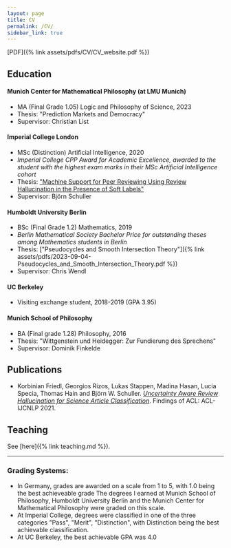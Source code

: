 ```yaml
---
layout: page
title: CV
permalink: /CV/
sidebar_link: true
---
```

[PDF]({% link assets/pdfs/CV/CV_website.pdf %})

## Education
#### Munich Center for Mathematical Philosophy (at LMU Munich)
- MA (Final Grade 1.05) Logic and Philosophy of Science, 2023
- Thesis: "Prediction Markets and Democracy"
- Supervisor: Christian List

#### Imperial College London
- MSc (Distinction) Artificial Intelligence, 2020
- *Imperial College CPP Award for Academic Excellence, awarded to the student with the highest exam marks in their MSc Artificial Intelligence cohort*
- Thesis: ["Machine Support for Peer Reviewing Using Review Hallucination in the Presence of Soft Labels"](https://aclanthology.org/2021.findings-acl.443/)
- Supervisor: Björn Schuller

#### Humboldt University Berlin
- BSc (Final Grade 1.2) Mathematics, 2019
- *Berlin Mathematical Society Bachelor Price for outstanding theses among Mathematics students in Berlin*
- Thesis: ["Pseudocycles and Smooth Intersection Theory"]({% link assets/pdfs/2023-09-04-Pseudocycles_and_Smooth_Intersection_Theory.pdf %})
- Supervisor: Chris Wendl

#### UC Berkeley
- Visiting exchange student, 2018-2019 (GPA 3.95)

#### Munich School of Philosophy
- BA (Final grade 1.28) Philosophy, 2016
- Thesis: "Wittgenstein und Heidegger: Zur Fundierung des Sprechens"
- Supervisor: Dominik Finkelde

## Publications
-  Korbinian Friedl, Georgios Rizos, Lukas Stappen, Madina Hasan, Lucia Specia, Thomas Hain and Björn W. Schuller. [*Uncertainty Aware Review Hallucination for Science Article Classification*](https://aclanthology.org/2021.findings-acl.443/). Findings of ACL: ACL-IJCNLP 2021.

## Teaching
See [here]({% link teaching.md %}).


---

### Grading Systems:
- In Germany, grades are awarded on a scale from 1 to 5, with 1.0 being the best
achieveable grade The degrees I earned at Munich School of Philosophy, Humboldt University Berlin and the Munich Center for Mathematical Philosophy were graded on this scale.
- At Imperial College, degrees were classified in one of the three categories "Pass", "Merit", "Distinction", with Distinction being the best achievable classification.
- At UC Berkeley, the best achievable GPA was 4.0

<!-- <object data="CV_website.pdf" width="100%" height="1000" type='application/pdf'/> -->

